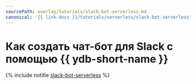 ```yaml
---
sourcePath: overlay/tutorials/slack-bot-serverless.md
canonical: '{{ link-docs }}/tutorials/serverless/slack-bot-serverless'
---
```


# Как создать чат-бот для Slack с помощью {{ ydb-short-name }}

{% include notitle [slack-bot-serverless](../../_tutorials/serverless/slack-bot-serverless.md) %}